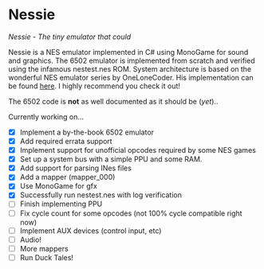# Nessie
*Nessie - The tiny emulator that could*

Nessie is a NES emulator implemented in C# using MonoGame for sound and graphics. The 6502 emulator is implemented from scratch and verified using the infamous nestest.nes ROM. System architecture is based on the wonderful NES emulator series by OneLoneCoder. His implementation can be found [here](https://github.com/OneLoneCoder/olcNES). I highly recommend you check it out!

The 6502 code is **not** as well documented as it should be (_yet_).. 

Currently working on...
- [x] Implement a by-the-book 6502 emulator
- [x] Add required errata support
- [x] Implement support for unofficial opcodes required by some NES games
- [x] Set up a system bus with a simple PPU and some RAM. 
- [x] Add support for parsing INes files
- [x] Add a mapper (mapper_000)
- [x] Use MonoGame for gfx
- [x] Successfully run nestest.nes with log verification
- [ ] Finish implementing PPU
- [ ] Fix cycle count for some opcodes (not 100% cycle compatible right now)
- [ ] Implement AUX devices (control input, etc)
- [ ] Audio!
- [ ] More mappers
- [ ] Run Duck Tales!
